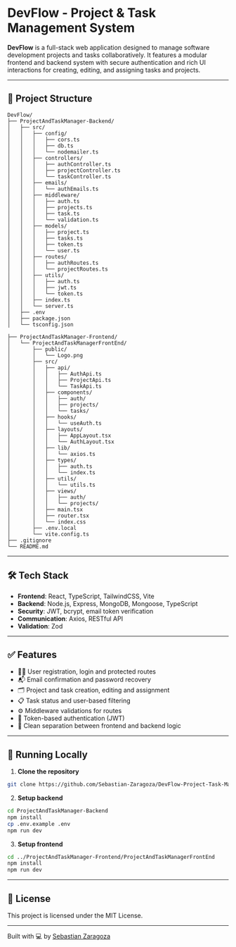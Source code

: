 # DevFlow - Project & Task Management System

**DevFlow** is a full-stack web application designed to manage software development projects and tasks collaboratively. It features a modular frontend and backend system with secure authentication and rich UI interactions for creating, editing, and assigning tasks and projects.

---

## 📁 Project Structure

```
DevFlow/
├── ProjectAndTaskManager-Backend/
│   ├── src/
│   │   ├── config/
│   │   │   ├── cors.ts
│   │   │   ├── db.ts
│   │   │   └── nodemailer.ts
│   │   ├── controllers/
│   │   │   ├── authController.ts
│   │   │   ├── projectController.ts
│   │   │   └── taskController.ts
│   │   ├── emails/
│   │   │   └── authEmails.ts
│   │   ├── middleware/
│   │   │   ├── auth.ts
│   │   │   ├── projects.ts
│   │   │   ├── task.ts
│   │   │   └── validation.ts
│   │   ├── models/
│   │   │   ├── project.ts
│   │   │   ├── tasks.ts
│   │   │   ├── token.ts
│   │   │   └── user.ts
│   │   ├── routes/
│   │   │   ├── authRoutes.ts
│   │   │   └── projectRoutes.ts
│   │   ├── utils/
│   │   │   ├── auth.ts
│   │   │   ├── jwt.ts
│   │   │   └── token.ts
│   │   ├── index.ts
│   │   └── server.ts
│   ├── .env
│   ├── package.json
│   └── tsconfig.json

├── ProjectAndTaskManager-Frontend/
│   └── ProjectAndTaskManagerFrontEnd/
│       ├── public/
│       │   └── Logo.png
│       ├── src/
│       │   ├── api/
│       │   │   ├── AuthApi.ts
│       │   │   ├── ProjectApi.ts
│       │   │   └── TaskApi.ts
│       │   ├── components/
│       │   │   ├── auth/
│       │   │   ├── projects/
│       │   │   └── tasks/
│       │   ├── hooks/
│       │   │   └── useAuth.ts
│       │   ├── layouts/
│       │   │   ├── AppLayout.tsx
│       │   │   └── AuthLayout.tsx
│       │   ├── lib/
│       │   │   └── axios.ts
│       │   ├── types/
│       │   │   ├── auth.ts
│       │   │   └── index.ts
│       │   ├── utils/
│       │   │   └── utils.ts
│       │   ├── views/
│       │   │   ├── auth/
│       │   │   └── projects/
│       │   ├── main.tsx
│       │   ├── router.tsx
│       │   └── index.css
│       ├── .env.local
│       └── vite.config.ts
├── .gitignore
└── README.md
```

---

## 🛠️ Tech Stack

- **Frontend**: React, TypeScript, TailwindCSS, Vite
- **Backend**: Node.js, Express, MongoDB, Mongoose, TypeScript
- **Security**: JWT, bcrypt, email token verification
- **Communication**: Axios, RESTful API
- **Validation**: Zod

---

## ✅ Features

- 🧑‍💼 User registration, login and protected routes
- 📬 Email confirmation and password recovery
- 🗂️ Project and task creation, editing and assignment
- 📋 Task status and user-based filtering
- ⚙️ Middleware validations for routes
- 🔐 Token-based authentication (JWT)
- 📡 Clean separation between frontend and backend logic

---

## 🚀 Running Locally

1. **Clone the repository**
```bash
git clone https://github.com/Sebastian-Zaragoza/DevFlow-Project-Task-Management.git
```

2. **Setup backend**
```bash
cd ProjectAndTaskManager-Backend
npm install
cp .env.example .env
npm run dev
```

3. **Setup frontend**
```bash
cd ../ProjectAndTaskManager-Frontend/ProjectAndTaskManagerFrontEnd
npm install
npm run dev
```

---

## 📄 License

This project is licensed under the MIT License.

---

Built with 💻 by [Sebastian Zaragoza](https://github.com/Sebastian-Zaragoza)

